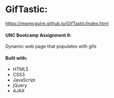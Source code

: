 # GifTastic:
https://mwmcguire.github.io/GifTastic/index.html


#### UNC Bootcamp Assignment 6:
Dynamic web page that populates with gifs


#### Built with:
* HTML5
* CSS3
* JavaScript
* jQuery
* AJAX
